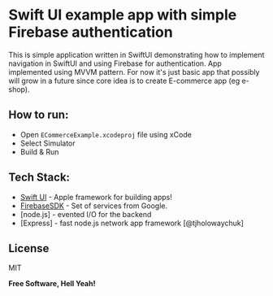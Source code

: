 # Swift UI example app with simple Firebase authentication

This is simple application written in SwiftUI demonstrating how to implement navigation in SwiftUI and using Firebase for authentication.
App implemented using MVVM pattern.
For now it's just basic app that possibly will grow in a future since core idea is to create E-commerce app (eg e-shop).

## How to run:

- Open `ECommerceExample.xcodeproj` file using xCode
- Select Simulator
- Build & Run

## Tech Stack:

- [Swift UI](https://developer.apple.com/documentation/swiftui/) - Apple framework for building apps!
- [FirebaseSDK](https://firebase.google.com) - Set of services from Google. 
- [node.js] - evented I/O for the backend
- [Express] - fast node.js network app framework [@tjholowaychuk]

## License

MIT

**Free Software, Hell Yeah!**


